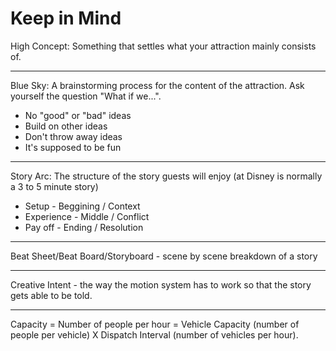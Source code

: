 # Keep in Mind

High Concept: Something that settles what your attraction mainly consists of.

---

Blue Sky: A brainstorming process for the content of the attraction. Ask yourself the question "What if we...".

* No "good" or "bad" ideas
* Build on other ideas
* Don't throw away ideas
* It's supposed to be fun

---

Story Arc: The structure of the story guests will enjoy (at Disney is normally a 3 to 5 minute story)

* Setup - Beggining / Context
* Experience - Middle / Conflict
* Pay off - Ending / Resolution

---

Beat Sheet/Beat Board/Storyboard - scene by scene breakdown of a story

---

Creative Intent - the way the motion system has to work so that the story gets able to be told.

---

Capacity = Number of people per hour = Vehicle Capacity (number of people per vehicle) X Dispatch Interval (number of vehicles per hour).

